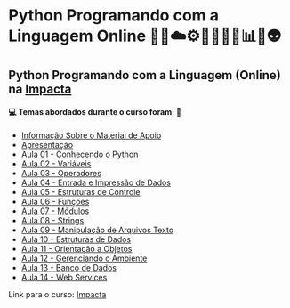# Python Programando com a Linguagem Online 🤖🎲☁️⚙️🤯👨🏻‍💻📊🐍👽
## Python Programando com a Linguagem (Online) na [Impacta](https://www.impacta.com.br/cursos/programando-com-a-linguagem-python-online)
#### 💻 Temas abordados durante o curso foram: 🚀
- [Informação Sobre o Material de Apoio](https://github.com/romulovieira777/Python_Programando_com_a_Linguagem_Online/tree/main/Informacao_Sobre_o_Material_de_Apoio)
- [Apresentação](https://github.com/romulovieira777/Python_Programando_com_a_Linguagem_Online/tree/main/Apresentacao)
- [Aula 01 - Conhecendo o Python](https://github.com/romulovieira777/Python_Programando_com_a_Linguagem_Online/tree/main/Aula_01_Conhecendo_o_Python)
- [Aula 02 - Variáveis](https://github.com/romulovieira777/Python_Programando_com_a_Linguagem_Online/tree/main/Aula_02_Variaveis)
- [Aula 03 - Operadores](https://github.com/romulovieira777/Python_Programando_com_a_Linguagem_Online/tree/main/Aula_03_Operadores)
- [Aula 04 - Entrada e Impressão de Dados](https://github.com/romulovieira777/Python_Programando_com_a_Linguagem_Online/tree/main/Aula_04_Entrada_e_Impress%C3%A3o_de_Dados)
- [Aula 05 - Estruturas de Controle](https://github.com/romulovieira777/Python_Programando_com_a_Linguagem_Online/tree/main/Aula_05_Estruturas_de_Controle)
- [Aula 06 - Funções](https://github.com/romulovieira777/Python_Programando_com_a_Linguagem_Online/tree/main/Aula_06_Funcoes)
- [Aula 07 - Módulos](https://github.com/romulovieira777/Python_Programando_com_a_Linguagem_Online/tree/main/Aula_07_Modulos)
- [Aula 08 - Strings](https://github.com/romulovieira777/Python_Programando_com_a_Linguagem_Online/tree/main/Aula_08_Strings)
- [Aula 09 - Manipulação de Arquivos Texto](https://github.com/romulovieira777/Python_Programando_com_a_Linguagem_Online/tree/main/Aula_09_Manipulacao_de_Arquivos_Texto)
- [Aula 10 - Estruturas de Dados](https://github.com/romulovieira777/Python_Programando_com_a_Linguagem_Online/tree/main/Aula_10_Estruturas_de_Dados)
- [Aula 11 - Orientação a Objetos](https://github.com/romulovieira777/Python_Programando_com_a_Linguagem_Online/tree/main/Aula_11_Orientacao_a_Objetos)
- [Aula 12 - Gerenciando o Ambiente](https://github.com/romulovieira777/Python_Programando_com_a_Linguagem_Online/tree/main/Aula_12_Gerenciando_o_Ambiente)
- [Aula 13 - Banco de Dados](https://github.com/romulovieira777/Python_Programando_com_a_Linguagem_Online/tree/main/Aula_13_Banco_de_Dados)
- [Aula 14 - Web Services]()

Link para o curso: [Impacta](https://www.impacta.com.br/cursos/programando-com-a-linguagem-python-online)
